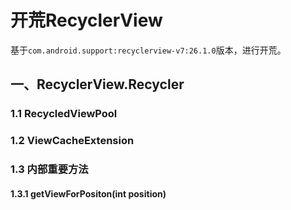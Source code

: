 # 开荒RecyclerView

基于`com.android.support:recyclerview-v7:26.1.0`版本，进行开荒。

## 一、RecyclerView.Recycler

### 1.1 RecycledViewPool

### 1.2 ViewCacheExtension

### 1.3 内部重要方法

#### 1.3.1 getViewForPositon(int position)